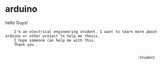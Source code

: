 # arduino

hello Guys!

        I'm an electrical engineering student. I want to learn more about arduino or other project to help me thesis.
        I hope someone can help me with this. 
        Thank you .
                                                
                                                                
                                                                -Student
